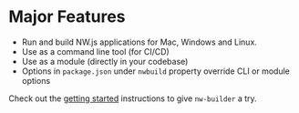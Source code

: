 # Major Features

- Run and build NW.js applications for Mac, Windows and Linux.
- Use as a command line tool (for CI/CD)
- Use as a module (directly in your codebase)
- Options in `package.json` under `nwbuild` property override CLI or module options

Check out the [getting started](./getting-started) instructions to give `nw-builder` a try.
